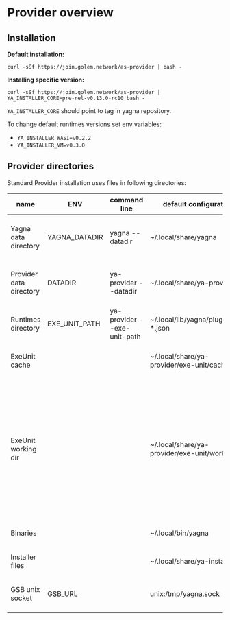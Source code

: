 # Provider overview

## Installation

**Default installation:**

`curl -sSf https://join.golem.network/as-provider | bash -`

**Installing specific version:**

`curl -sSf https://join.golem.network/as-provider | YA_INSTALLER_CORE=pre-rel-v0.13.0-rc10 bash -`

`YA_INSTALLER_CORE` should point to tag in yagna repository.

To change default runtimes versions set env variables:

- `YA_INSTALLER_WASI=v0.2.2`
- `YA_INSTALLER_VM=v0.3.0`

## Provider directories

Standard Provider installation uses files in following directories:


| name                    | ENV           | command line                | default configuration                     | description                                                                                                                                                                                                            | comment                                                                                                                                                                                 |
| ----------------------- | ------------- | --------------------------- | ----------------------------------------- | ---------------------------------------------------------------------------------------------------------------------------------------------------------------------------------------------------------------------- |-----------------------------------------------------------------------------------------------------------------------------------------------------------------------------------------|
| Yagna data directory    | YAGNA_DATADIR | yagna --datadir             | ~/.local/share/yagna                      | Contains yagna daemon configuration and persistent files.                                                                                                                                                              |                                                                                                                                                                                         |
| Provider data directory | DATADIR       | ya-provider --datadir       | ~/.local/share/ya-provider                | Provider agent configuration files, logs and ExeUnit directories.                                                                                                                                                      |                                                                                                                                                                                         |
| Runtimes directory      | EXE_UNIT_PATH | ya-provider --exe-unit-path | ~/.local/lib/yagna/plugins/ya-*.json      | Contains runtime binaries.                                                                                                                                                                                             | Regular expression pointing to ExeUnits descriptors (It's not directory). Warning:`golemsp` overrides this setting (issue: [#2689](https://github.com/golemfactory/yagna/issues/2689)). |
| ExeUnit cache           |               |                             | ~/.local/share/ya-provider/exe-unit/cache | Stores cached ExeUnit Runtime images.                                                                                                                                                                                  | Always relative to Provider data directory `${YAGNA_DATADIR}/exe-unit/cache`.                                                                                                           |
| ExeUnit working dir     |               |                             | ~/.local/share/ya-provider/exe-unit/work  | Directory used to store tasks data. For each Agreement ExeUnit creates directory named by Agreement Id. Inside there are directories created for each activity. VM runtime mounts image volumes inside this directory. | Always relative to Provider data directory `${YAGNA_DATADIR}/exe-unit/work`.                                                                                                            |
| Binaries                |               |                             | ~/.local/bin/yagna                        | Yagna daemon and agent binaries.                                                                                                                                                                                       | If yagna is already installed, installer will use previous directory instead.                                                                                                           |
| Installer files         |               |                             | ~/.local/share/ya-installer               | Directory used by installer to download files.                                                                                                                                                                         | Files can be removed after installation is completed.                                                                                                                                   |
| GSB unix socket         | GSB_URL       |                             | unix:/tmp/yagna.sock                      | Unix socket used by GSB for communication.                                                                                                                                                                             | Can be configured to use TCP.                                                                                                                                                           |

